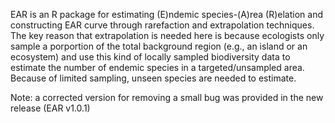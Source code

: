 EAR is an R package for estimating (E)ndemic species-(A)rea (R)elation and constructing EAR curve through rarefaction and extrapolation techniques. The key reason that extrapolation is needed here is because ecologists only sample a porportion of the total background region (e.g., an island or an ecosystem) and use this kind of locally sampled biodiversity data to estimate the number of endemic species in a targeted/unsampled area. Because of limited sampling, unseen species are needed to estimate.

Note: a corrected version for removing a small bug was provided in the new release (EAR v1.0.1)
